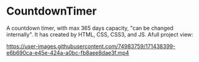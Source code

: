 # CountdownTimer
A countdown timer, with max 365 days capacity, "can be changed internally". It has created by HTML, CSS, CSS3, and JS. Afull project view: 

https://user-images.githubusercontent.com/74983759/171438399-e6b690ca-e45e-424a-a0bc-fb8aee8dae3f.mp4







